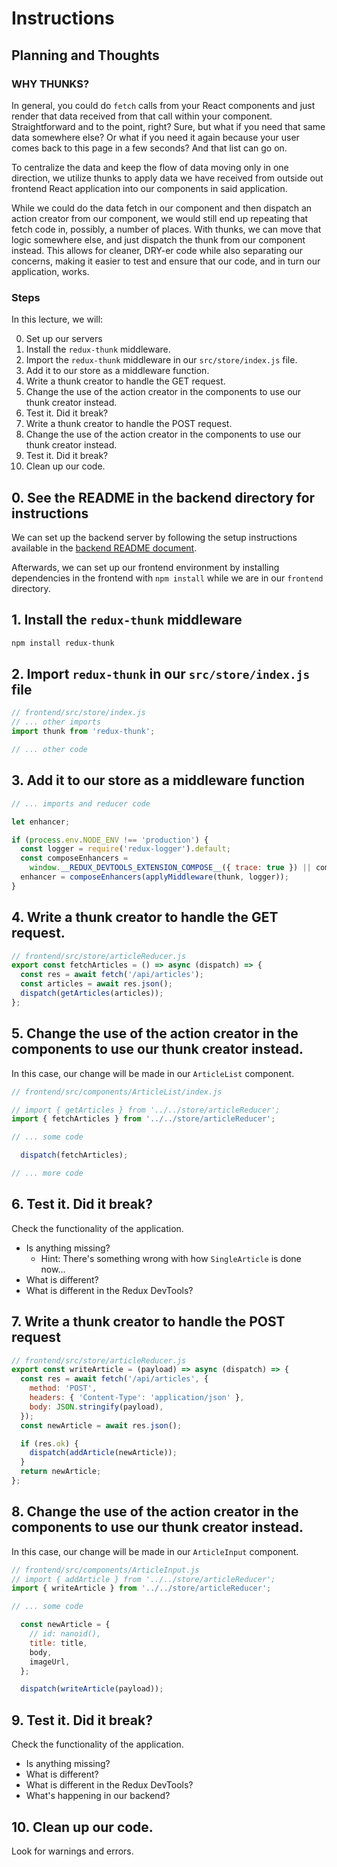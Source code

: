 # Instructions

## Planning and Thoughts

### WHY THUNKS?

In general, you could do `fetch` calls from your React components and just
render that data received from that call within your component. Straightforward
and to the point, right? Sure, but what if you need that same data somewhere
else? Or what if you need it again because your user comes back to this page in
a few seconds? And that list can go on.

To centralize the data and keep the flow of data moving only in one direction,
we utilize thunks to apply data we have received from outside out frontend React
application into our components in said application.

While we could do the data fetch in our component and then dispatch an action
creator from our component, we would still end up repeating that fetch code in,
possibly, a number of places. With thunks, we can move that logic somewhere
else, and just dispatch the thunk from our component instead. This allows for
cleaner, DRY-er code while also separating our concerns, making it easier to
test and ensure that our code, and in turn our application, works.

### Steps

In this lecture, we will:

0. Set up our servers
1. Install the `redux-thunk` middleware.
2. Import the `redux-thunk` middleware in our `src/store/index.js` file.
3. Add it to our store as a middleware function.
4. Write a thunk creator to handle the GET request.
5. Change the use of the action creator in the components to use our thunk
   creator instead.
6. Test it. Did it break?
7. Write a thunk creator to handle the POST request.
8. Change the use of the action creator in the components to use our thunk
   creator instead.
9. Test it. Did it break?
10. Clean up our code.

## 0. See the README in the backend directory for instructions

We can set up the backend server by following the setup instructions available
in the [backend README document][backend-readme].

Afterwards, we can set up our frontend environment by installing dependencies
in the frontend with `npm install` while we are in our `frontend` directory.

## 1. Install the `redux-thunk` middleware

```sh
npm install redux-thunk
```

## 2. Import `redux-thunk` in our `src/store/index.js` file

```js
// frontend/src/store/index.js
// ... other imports
import thunk from 'redux-thunk';

// ... other code
```

## 3. Add it to our store as a middleware function

```js
// ... imports and reducer code

let enhancer;

if (process.env.NODE_ENV !== 'production') {
  const logger = require('redux-logger').default;
  const composeEnhancers =
    window.__REDUX_DEVTOOLS_EXTENSION_COMPOSE__({ trace: true }) || compose;
  enhancer = composeEnhancers(applyMiddleware(thunk, logger));
}
```

## 4. Write a thunk creator to handle the GET request.

```js
// frontend/src/store/articleReducer.js
export const fetchArticles = () => async (dispatch) => {
  const res = await fetch('/api/articles');
  const articles = await res.json();
  dispatch(getArticles(articles));
};
```

## 5. Change the use of the action creator in the components to use our thunk creator instead.

In this case, our change will be made in our `ArticleList` component.

```js
// frontend/src/components/ArticleList/index.js

// import { getArticles } from '../../store/articleReducer';
import { fetchArticles } from '../../store/articleReducer';

// ... some code

  dispatch(fetchArticles);

// ... more code
```

## 6. Test it. Did it break?

Check the functionality of the application.

* Is anything missing?
    * Hint: There's something wrong with how `SingleArticle` is done now...
* What is different?
* What is different in the Redux DevTools?

## 7. Write a thunk creator to handle the POST request

```js
// frontend/src/store/articleReducer.js
export const writeArticle = (payload) => async (dispatch) => {
  const res = await fetch('/api/articles', {
    method: 'POST',
    headers: { 'Content-Type': 'application/json' },
    body: JSON.stringify(payload),
  });
  const newArticle = await res.json();

  if (res.ok) {
    dispatch(addArticle(newArticle));
  }
  return newArticle;
};
```

## 8. Change the use of the action creator in the components to use our thunk creator instead.

In this case, our change will be made in our `ArticleInput` component.

```js
// frontend/src/components/ArticleInput.js
// import { addArticle } from '../../store/articleReducer';
import { writeArticle } from '../../store/articleReducer';

// ... some code

  const newArticle = {
    // id: nanoid(),
    title: title,
    body,
    imageUrl,
  };

  dispatch(writeArticle(payload));
```

## 9. Test it. Did it break?

Check the functionality of the application.

* Is anything missing?
* What is different?
* What is different in the Redux DevTools?
* What's happening in our backend?

## 10. Clean up our code.

Look for warnings and errors.

[backend-readme]: ./backend/README.md
